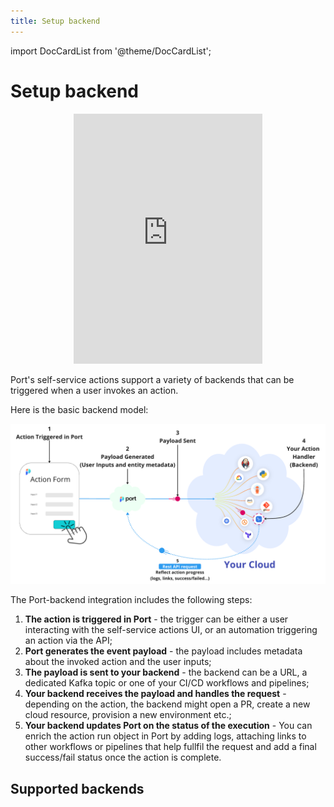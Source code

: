 ```yaml
---
title: Setup backend
---
```


import DocCardList from '@theme/DocCardList';

# Setup backend

<center>

<iframe width="60%" height="400" src="https://www.youtube.com/embed/cU7W3xYbsEw" title="YouTube video player" frameborder="0" allow="accelerometer; autoplay; clipboard-write; encrypted-media; gyroscope; picture-in-picture; web-share" allowfullscreen allow="fullscreen;"></iframe>

</center>

Port's self-service actions support a variety of backends that can be triggered when a user invokes an action.

Here is the basic backend model:

![self-service action backend diagram](../../../static/img/self-service-actions/setup-backend/backend-flow-diagram.png)

The Port-backend integration includes the following steps:

1. **The action is triggered in Port** - the trigger can be either a user interacting with the self-service actions UI, or an automation triggering an action via the API;
2. **Port generates the event payload** - the payload includes metadata about the invoked action and the user inputs;
3. **The payload is sent to your backend** - the backend can be a URL, a dedicated Kafka topic or one of your CI/CD workflows and pipelines;
4. **Your backend receives the payload and handles the request** - depending on the action, the backend might open a PR, create a new cloud resource, provision a new environment etc.;
5. **Your backend updates Port on the status of the execution** - You can enrich the action run object in Port by adding logs, attaching links to other workflows or pipelines that help fullfil the request and add a final success/fail status once the action is complete.

## Supported backends

<DocCardList/>
